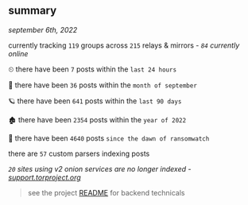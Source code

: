 
## summary
_september 6th, 2022_

currently tracking `119` groups across `215` relays & mirrors - _`84` currently online_

⏲ there have been `7` posts within the `last 24 hours`

🦈 there have been `36` posts within the `month of september`

🪐 there have been `641` posts within the `last 90 days`

🏚 there have been `2354` posts within the `year of 2022`

🦕 there have been `4640` posts `since the dawn of ransomwatch`

there are `57` custom parsers indexing posts

_`20` sites using v2 onion services are no longer indexed - [support.torproject.org](https://support.torproject.org/onionservices/v2-deprecation/)_

> see the project [README](https://github.com/joshhighet/ransomwatch#ransomwatch--) for backend technicals
